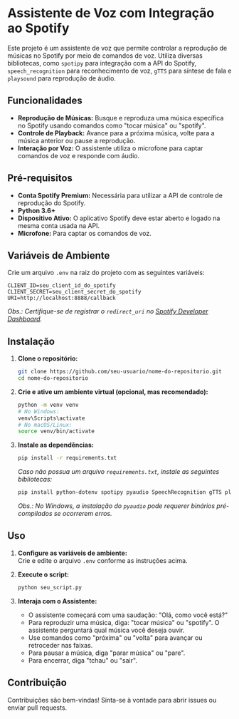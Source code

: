 # Assistente de Voz com Integração ao Spotify

Este projeto é um assistente de voz que permite controlar a reprodução de músicas no Spotify por meio de comandos de voz. Utiliza diversas bibliotecas, como `spotipy` para integração com a API do Spotify, `speech_recognition` para reconhecimento de voz, `gTTS` para síntese de fala e `playsound` para reprodução de áudio.

## Funcionalidades

- **Reprodução de Músicas:** Busque e reproduza uma música específica no Spotify usando comandos como "tocar música" ou "spotify".
- **Controle de Playback:** Avance para a próxima música, volte para a música anterior ou pause a reprodução.
- **Interação por Voz:** O assistente utiliza o microfone para captar comandos de voz e responde com áudio.

## Pré-requisitos

- **Conta Spotify Premium:** Necessária para utilizar a API de controle de reprodução do Spotify.
- **Python 3.6+**
- **Dispositivo Ativo:** O aplicativo Spotify deve estar aberto e logado na mesma conta usada na API.
- **Microfone:** Para captar os comandos de voz.

## Variáveis de Ambiente

Crie um arquivo `.env` na raiz do projeto com as seguintes variáveis:

```
CLIENT_ID=seu_client_id_do_spotify
CLIENT_SECRET=seu_client_secret_do_spotify
URI=http://localhost:8888/callback
```

*Obs.: Certifique-se de registrar o `redirect_uri`  no [Spotify Developer Dashboard](https://developer.spotify.com/dashboard/applications).*

## Instalação

1. **Clone o repositório:**

   ```bash
   git clone https://github.com/seu-usuario/nome-do-repositorio.git
   cd nome-do-repositorio
   ```

2. **Crie e ative um ambiente virtual (opcional, mas recomendado):**

   ```bash
   python -m venv venv
   # No Windows:
   venv\Scripts\activate
   # No macOS/Linux:
   source venv/bin/activate
   ```

3. **Instale as dependências:**

   ```bash
   pip install -r requirements.txt
   ```

   *Caso não possua um arquivo `requirements.txt`, instale as seguintes bibliotecas:*

   ```bash
   pip install python-dotenv spotipy pyaudio SpeechRecognition gTTS playsound
   ```

   *Obs.: No Windows, a instalação do `pyaudio` pode requerer binários pré-compilados se ocorrerem erros.*

## Uso

1. **Configure as variáveis de ambiente:**  
   Crie e edite o arquivo `.env` conforme as instruções acima.

2. **Execute o script:**

   ```bash
   python seu_script.py
   ```

3. **Interaja com o Assistente:**  
   - O assistente começará com uma saudação: "Olá, como você está?"  
   - Para reproduzir uma música, diga: "tocar música" ou "spotify". O assistente perguntará qual música você deseja ouvir.  
   - Use comandos como "próxima" ou "volta" para avançar ou retroceder nas faixas.  
   - Para pausar a música, diga "parar música" ou "pare".  
   - Para encerrar, diga "tchau" ou "sair".


## Contribuição

Contribuições são bem-vindas! Sinta-se à vontade para abrir issues ou enviar pull requests.
